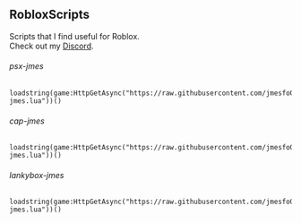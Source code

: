 ## RobloxScripts
Scripts that I find useful for Roblox. <br />
Check out my [Discord](https://discord.gg/kwsK36GA5F).

###### psx-jmes
```
loadstring(game:HttpGetAsync("https://raw.githubusercontent.com/jmesfo0/RobloxScripts/main/psx-jmes.lua"))()
```

###### cap-jmes
```
loadstring(game:HttpGetAsync("https://raw.githubusercontent.com/jmesfo0/RobloxScripts/main/cap-jmes.lua"))()
```

###### lankybox-jmes
```
loadstring(game:HttpGetAsync("https://raw.githubusercontent.com/jmesfo0/RobloxScripts/main/lankybox-jmes.lua"))()
```
